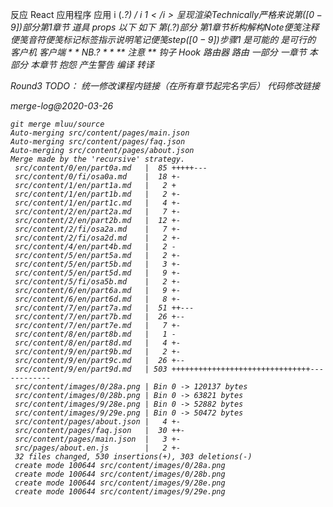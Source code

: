 反应 React
应用程序 应用
i (.*?) / i <i>$1</i>
呈现 渲染
Technically 严格来说
第([0-9])部分 第$1章节
道具 props
以下 如下
第(.?)部分 第$1章节
析构 解构
Note 便笺 
注释 便笺 
音符 便笺 
 标记  标签
指示 说明
笔记 便笺
step([0-9]) 步骤$1
是可能的 是可行的
客户机 客户端
\* \* NB.*? \* \* ** 注意 **
钩子 Hook
路由器 路由
一部分 一章节
本部分 本章节
抱怨 产生警告
编译 转译

Round3 TODO：
统一修改课程内链接（在所有章节起完名字后）
代码修改链接

merge-log@2020-03-26
```
git merge mluu/source
Auto-merging src/content/pages/main.json
Auto-merging src/content/pages/faq.json
Auto-merging src/content/pages/about.json
Merge made by the 'recursive' strategy.
 src/content/0/en/part0a.md   |  85 +++++---
 src/content/0/fi/osa0a.md    |  18 +-
 src/content/1/en/part1a.md   |   2 +
 src/content/1/en/part1b.md   |   2 +-
 src/content/1/en/part1c.md   |   4 +-
 src/content/2/en/part2a.md   |   7 +-
 src/content/2/en/part2b.md   |  12 +-
 src/content/2/fi/osa2a.md    |   7 +-
 src/content/2/fi/osa2d.md    |   2 +-
 src/content/4/en/part4b.md   |   2 -
 src/content/5/en/part5a.md   |   2 +-
 src/content/5/en/part5b.md   |   3 +-
 src/content/5/en/part5d.md   |   9 +-
 src/content/5/fi/osa5b.md    |   2 +-
 src/content/6/en/part6a.md   |   9 +-
 src/content/6/en/part6d.md   |   8 +-
 src/content/7/en/part7a.md   |  51 ++---
 src/content/7/en/part7b.md   |  26 +--
 src/content/7/en/part7e.md   |   7 +-
 src/content/8/en/part8b.md   |   1 -
 src/content/8/en/part8d.md   |   4 +-
 src/content/9/en/part9b.md   |   2 +-
 src/content/9/en/part9c.md   |  26 +--
 src/content/9/en/part9d.md   | 503 +++++++++++++++++++++++++++++++------------
 src/content/images/0/28a.png | Bin 0 -> 120137 bytes
 src/content/images/0/28b.png | Bin 0 -> 63821 bytes
 src/content/images/9/28e.png | Bin 0 -> 52882 bytes
 src/content/images/9/29e.png | Bin 0 -> 50472 bytes
 src/content/pages/about.json |   4 +-
 src/content/pages/faq.json   |  30 ++-
 src/content/pages/main.json  |   3 +-
 src/pages/about.en.js        |   2 +-
 32 files changed, 530 insertions(+), 303 deletions(-)
 create mode 100644 src/content/images/0/28a.png
 create mode 100644 src/content/images/0/28b.png
 create mode 100644 src/content/images/9/28e.png
 create mode 100644 src/content/images/9/29e.png
 ```